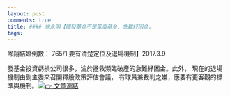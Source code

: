 ```yaml
---
layout: post
comments: true
title: #### 徐永明【國發基金不是笨蛋基金、急難紓困金，
tags: 
---
```


岑翔結婚倒數： 765/1
<wbr>要有清楚定位及退場機制】2017.3.9

發基金投資虧損公司很多，淪於拯救瀕臨破產的急難紓困金。此外，
<wbr>現在的退場機制由副主委來召開釋股政策評估會議，
<wbr>有球員兼裁判之嫌，應要有更客觀的標準與機制。[![👉](https://mail.google.com/mail/e/1f449) 文章連結](https://goo.gl/zISbcp)

